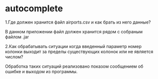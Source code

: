# autocomplete
1.Где должен хранится файл airports.csv и как брать из него данные?

В данном приложении файл должен хранится рядом с собраным файлом .jar

2.Как обрабатывать ситуации когда введенный параметр номер колонки выходит за пределы существующих колонок или не является числом?	

Обработка таких ситуаций реализовано показом сообщением об ошибке и выходом из программы.


